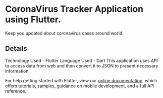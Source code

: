 # CoronaVirus Tracker Application using Flutter.

Keep you updated about coronavirus cases around world.

## Details
Technology Used - Flutter
Language Used - Dart
This application uses API to access data from web and then convert it to JSON to present necessary information.


For help getting started with Flutter, view our
[online documentation](https://flutter.dev/docs), which offers tutorials,
samples, guidance on mobile development, and a full API reference.
